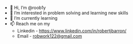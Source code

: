 - 👋 Hi, I’m @roob1y
- 👀 I’m interested in problem solving and learning new skills
- 🌱 I’m currently learning 
- 📫 Reach me on my 
  - Linkedin - https://www.linkedin.com/in/robertjbarron/
  - Email - robwork122@gmail.com
